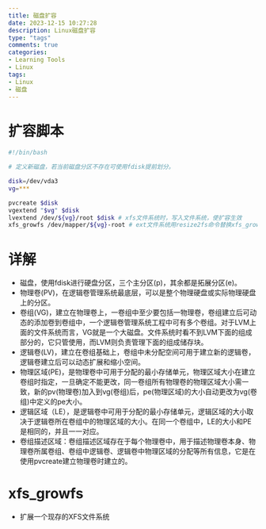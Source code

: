```yaml
---
title: 磁盘扩容
date: 2023-12-15 10:27:28
description: Linux磁盘扩容
type: "tags"
comments: true
categories:
- Learning Tools
- Linux
tags:
- Linux
- 磁盘
---
```

# 扩容脚本
```bash
#!/bin/bash

# 定义新磁盘，若当前磁盘分区不存在可使用fdisk提前划分。

disk=/dev/vda3
vg=***

pvcreate $disk 
vgextend "$vg" $disk 
lvextend /dev/${vg}/root $disk # xfs文件系统时，写入文件系统，使扩容生效 
xfs_growfs /dev/mapper/${vg}-root # ext文件系统用resize2fs命令替换xfs_growfs命令
```
# 详解

- 磁盘，使用fdisk进行硬盘分区，三个主分区(p)，其余都是拓展分区(e)。
- 物理卷(PV)，在逻辑卷管理系统最底层，可以是整个物理硬盘或实际物理硬盘上的分区。
- 卷组(VG)，建立在物理卷上，一卷组中至少要包括一物理卷，卷组建立后可动态的添加卷到卷组中，一个逻辑卷管理系统工程中可有多个卷组。对于LVM上面的文件系统而言，VG就是一个大磁盘。文件系统时看不到LVM下面的组成部分的，它只管使用，而LVM则负责管理下面的组成储存块。
- 逻辑卷(LV)，建立在卷组基础上，卷组中未分配空间可用于建立新的逻辑卷，逻辑卷建立后可以动态扩展和缩小空间。
- 物理区域(PE)，是物理卷中可用于分配的最小存储单元，物理区域大小在建立卷组时指定，一旦确定不能更改，同一卷组所有物理卷的物理区域大小需一致，新的pv(物理卷)加入到vg(卷组)后，pe(物理区域)的大小自动更改为vg(卷组)中定义的pe大小。
- 逻辑区域（LE），是逻辑卷中可用于分配的最小存储单元，逻辑区域的大小取决于逻辑卷所在卷组中的物理区域的大小。在同一个卷组中，LE的大小和PE是相同的，并且一一对应。
- 卷组描述区域：卷组描述区域存在于每个物理卷中，用于描述物理卷本身、物理卷所属卷组、卷组中逻辑卷、逻辑卷中物理区域的分配等所有信息，它是在使用pvcreate建立物理卷时建立的。
# xfs_growfs
- 扩展一个现存的XFS文件系统
